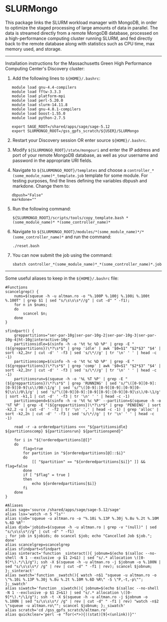 # SLURMongo
This package links the SLURM workload manager with MongoDB, in order to optimize the staged processing of large amounts of data in parallel.
The data is streamed directly from a remote MongoDB database, processed on a high-performance computing cluster running SLURM, and fed directly back to the remote database along with statistics such as CPU time, max memory used, and storage.

------------------------------------------------------------------------------------------------------------

Installation instructions for the Massachusetts Green High Performance Computing Center's Discovery cluster:

1) Add the following lines to `${HOME}/.bashrc`:

```
   module load gnu-4.4-compilers 
   module load fftw-3.3.3
   module load platform-mpi
   module load perl-5.20.0
   module load slurm-14.11.8
   module load gnu-4.8.1-compilers
   module load boost-1.55.0
   module load python-2.7.5

   export SAGE_ROOT=/shared/apps/sage/sage-5.12
   export SLURMONGO_ROOT=/gss_gpfs_scratch/${USER}/SLURMongo
```

2) Restart your Discovery session OR enter source `${HOME}/.bashrc`.

3) Modify `${SLURMONGO_ROOT}/state/mongouri` and enter the IP address and port of your remote MongoDB database, as well as your username and password in the appropriate URI fields.

4) Navigate to `${SLURMONGO_ROOT}/templates` and choose a `controller_*(some_module_name)*_template.job` template for some module. For testing purposes, find the lines defining the variables dbpush and markdone. Change them to:

```
   dbpush="False"
   markdone=""
```

5) Run the following command:
   
   `${SLURMONGO_ROOT}/scripts/tools/copy_template.bash *(some_module_name)* *(some_controller_name)*`

6) Navigate to `${SLURMONGO_ROOT}/modules/*(some_module_name)*/*(some_controller_name)*` and run the command:

   `./reset.bash`
   
7) You can now submit the job using the command:

   `sbatch controller_*(some_module_name)*_*(some_controller_name)*.job`
   
------------------------------------------------------------------------------------------------------------

Some useful aliases to keep in the `${HOME}/.bashrc` file:

```
#Functions
scancelgrep() {
    nums=$(squeue -h -u altman.ro -o "%.100P %.100j %.100i %.100t %.100T" | grep $1 | sed "s/\s\s\s*//g" | cut -d" " -f1);
    for n in $nums;
    do
        scancel $n;
    done
}

sfindpart() {
    greppartitions="ser-par-10g|ser-par-10g-2|ser-par-10g-3|ser-par-10g-4|ht-10g|interactive-10g"
    partitionsidle=$(sinfo -h -o '%t %c %D %P' | grep -E "(${greppartitions})\*?\s*$" | grep 'idle' | awk '$0=$1" "$2*$3" "$4' | sort -k2,2nr | cut -d' ' -f3 | sed 's/\*//g' | tr '\n' ' ' | head -c -1)
    partitionscomp=$(sinfo -h -o '%t %c %D %P' | grep -E "(${greppartitions})\*?\s*$" | grep 'comp' | awk '$0=$1" "$2*$3" "$4' | sort -k2,2nr | cut -d' ' -f3 | sed 's/\*//g' | tr '\n' ' ' | head -c -1)
    partitionsrun=$(squeue -h -o '%L %T %P' | grep -E "(${greppartitions})\*?\s*$" | grep 'RUNNING' | sed 's/^\([0-9][0-9]:[0-9][0-9]\s\)/00:\1/g' | sed 's/^\([0-9]:[0-9][0-9]:[0-9][0-9]\s\)/0\1/g' | sed 's/^\([0-9][0-9]:[0-9][0-9]:[0-9][0-9]\s\)/0-\1/g' | sort -k1,1 | cut -d' ' -f3 | tr '\n' ' ' | head -c -1)
    partitionspend=$(sinfo -h -o '%t %c %P' --partition=$(squeue -h -o '%T %P' | grep -E "(${greppartitions})\*?\s*$" | grep 'PENDING' | sort -k2,2 -u | cut -d' ' -f2 | tr '\n' ',' | head -c -1) | grep 'alloc' | sort -k2,2n | cut -d' ' -f3 | sed 's/\*//g' | tr '\n' ' ' | head -c -1)

    read -r -a orderedpartitions <<< "${partitionsidle} ${partitionscomp} ${partitionsrun} ${partitionspend}"

    for i in "${!orderedpartitions[@]}"
    do
        flag=true
        for partition in "${orderedpartitions[@]::$i}"
        do
            [[ "$partition" == "${orderedpartitions[$i]}" ]] && flag=false
        done
        if [ "$flag" = true ]
        then
            echo ${orderedpartitions[$i]}
        fi
    done
}

#Aliases
alias sage='source /shared/apps/sage/sage-5.12/sage'
alias lsx='watch -n 5 "ls"'
alias sjob='squeue -u altman.ro -o "%.10i %.13P %.30j %.8u %.2t %.10M %.6D %R"'
alias djob='jobids=$(squeue -h -u altman.ro | grep -v "(null)" | sed "s/\s\s\s*//g" | cut -d" " -f1)
; for job in $jobids; do scancel $job; echo "Cancelled Job $job."; done'
alias scancelgrep=scancelgrep
alias sfindpart=sfindpart
alias sinteract='function _sinteract(){ jobnum=$(echo $(salloc --no-shell -N 1 --exclusive -p $1 2>&1) | sed "s/.* allocation \([0-9]*\).*/\1/g"); ssh -X $(squeue -h -u altman.ro -j $jobnum -o %.100N | sed "s/\s\s\s*/ /g" | rev | cut -d" " -f1 | rev); scancel $jobnum; };_sinteract'
alias swatch='function _swatch(){ watch -n$1 "squeue -u altman.ro -o \"%.10i %.13P %.30j %.8u %.2t %.10M %.6D %R\" -S \"P,-t,-p\""; };_swatch'
alias siwatch='function _siwatch(){ jobnum=$(echo $(salloc --no-shell -N 1 --exclusive -p $1 2>&1) | sed "s/.* allocation \([0-9]*\).*/\1/g"); ssh -t -X $(squeue -h -u altman.ro -j $jobnum -o %.100N | sed "s/\s\s\s*/ /g" | rev | cut -d" " -f1 | rev) "watch -n$2 \"squeue -u altman.ro\""; scancel $jobnum; };_siwatch'
alias scratch='cd /gss_gpfs_scratch/altman.ro'
alias quickclear='perl -e "for(<*>){((stat)[9]<(unlink))}"'
```

